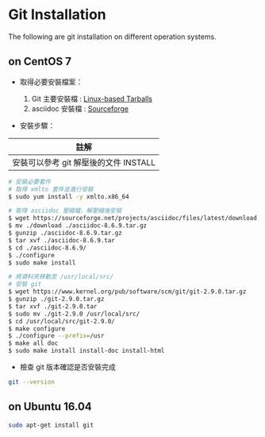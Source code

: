 # Git Installation

The following are git installation on different operation systems.

## on CentOS 7

* 取得必要安裝檔案：
  1. Git 主要安裝檔 : [Linux-based Tarballs](https://www.kernel.org/pub/software/scm/git/)
  2. asciidoc 安裝檔 : [Sourceforge](https://sourceforge.net/projects/asciidoc/files/latest/download)

* 安裝步驟：

| 註解 |
| -- |
| 安裝可以參考 git 解壓後的文件 INSTALL |

```Bash
# 安裝必要套件
# 取得 xmlto 套件並進行安裝
$ sudo yum install -y xmlto.x86_64

# 取得 asciidoc 壓縮檔，解壓縮後安裝
$ wget https://sourceforge.net/projects/asciidoc/files/latest/download
$ mv ./download ./asciidoc-8.6.9.tar.gz
$ gunzip ./asciidoc-8.6.9.tar.gz
$ tar xvf ./asciidoc-8.6.9.tar
$ cd ./asciidoc-8.6.9/
$ ./configure 
$ sudo make install

# 將資料夾移動至 /usr/local/src/
# 安裝 git
$ wget https://www.kernel.org/pub/software/scm/git/git-2.9.0.tar.gz
$ gunzip ./git-2.9.0.tar.gz
$ tar xvf ./git-2.9.0.tar
$ sudo mv ./git-2.9.0 /usr/local/src/
$ cd /usr/local/src/git-2.9.0/
$ make configure
$ ./configure --prefix=/usr
$ make all doc
$ sudo make install install-doc install-html
```

* 檢查 git 版本確認是否安裝完成

```Bash
git --version
```

## on Ubuntu 16.04

```bash
sudo apt-get install git
```




